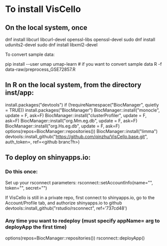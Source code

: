 # To install VisCello

## On the local system, once

dnf install libcurl libcurl-devel openssl-libs openssl-devel
sudo dnf install udunits2-devel
sudo dnf install libxml2-devel

To convert sample data:

pip install --user umap umap-learn # if you want to convert sample data
R -f data-raw/preprocess_GSE72857.R

## In R on the local system, from the directory inst/app:

install.packages("devtools")
if (!requireNamespace("BiocManager", quietly = TRUE))
    install.packages("BiocManager")
BiocManager::install("monocle", update = F, ask=F)
BiocManager::install("clusterProfiler", update = F, ask=F)
BiocManager::install("org.Mm.eg.db", update = F, ask=F)
BiocManager::install("org.Hs.eg.db", update = F, ask=F)
options(repos=BiocManager::repositories())
BiocManager::install("limma")
devtools::install_github("https://github.com/qinzhu/VisCello.base.git", auth_token=<token>, ref=<github branc?h>)

## To deploy on shinyapps.io:

### Do this once:

Set up your rsconnect parameters:
rsconnect::setAccountInfo(name="<ACCOUNT>", token="<TOKEN>", secret="<SECRET>")


If VisCello is still in a private repo, first connect to shinyapps.io, go to the Account/Profile tab, and authorize shinyapps.io to github
devtools::install_github("rstudio/rsconnect", ref='737cd48')

### Any time you want to redeploy (must specify appName=<something> arg to deployApp the first time)
options(repos=BiocManager::repositories())
rsconnect::deployApp()